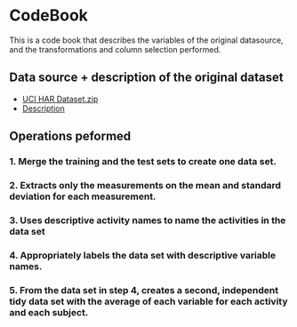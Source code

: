 # CodeBook

This is a code book that describes the variables of the original datasource, and the transformations and column selection performed.

## Data source + description of the original dataset

* [UCI HAR Dataset.zip](https://d396qusza40orc.cloudfront.net/getdata%2Fprojectfiles%2FUCI%20HAR%20Dataset.zip)
* [Description](http://archive.ics.uci.edu/ml/datasets/Human+Activity+Recognition+Using+Smartphones)

## Operations peformed

### 1. Merge the training and the test sets to create one data set.
### 2. Extracts only the measurements on the mean and standard deviation for each measurement.
### 3. Uses descriptive activity names to name the activities in the data set
### 4. Appropriately labels the data set with descriptive variable names.
### 5. From the data set in step 4, creates a second, independent tidy data set with the average of each variable for each activity and each subject.

